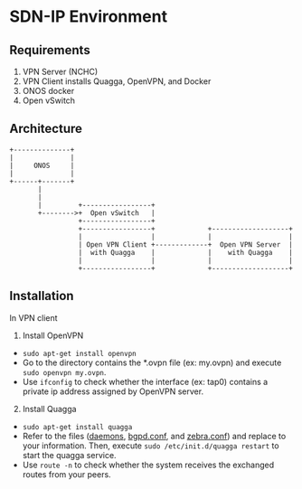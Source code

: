 # SDN-IP Environment
## Requirements
1. VPN Server (NCHC)
2. VPN Client installs Quagga, OpenVPN, and Docker
3. ONOS docker
4. Open vSwitch

## Architecture
```
+--------------+
|              |
|     ONOS     |
|              |
+------+-------+
       |
       |
       |         +-----------------+
       +-------->+  Open vSwitch   |
                 +-----------------+
                 +-----------------+             +-------------------+
                 |                 |             |                   |
                 | Open VPN Client +-------------+  Open VPN Server  |
                 |  with Quagga    |             |    with Quagga    |
                 |                 |             |                   |
                 +-----------------+             +-------------------+
```

## Installation
In VPN client
1. Install OpenVPN
* ```sudo apt-get install openvpn```
* Go to the directory contains the *.ovpn file (ex: my.ovpn) and execute ```sudo openvpn my.ovpn```.
* Use ```ifconfig``` to check whether the interface (ex: tap0) contains a private ip address assigned by OpenVPN server. 
2. Install Quagga
* ```sudo apt-get install quagga```
* Refer to the files ([daemons](https://github.com/hujw/SDN-IP/blob/master/daemons), [bgpd.conf](https://github.com/hujw/SDN-IP/blob/master/network-cfg.json), and [zebra.conf](https://github.com/hujw/SDN-IP/blob/master/zebra.conf.example)) and replace to your information. Then, execute ```sudo /etc/init.d/quagga restart``` to start the quagga service.
* Use ```route -n``` to check whether the system receives the exchanged routes from your peers.

